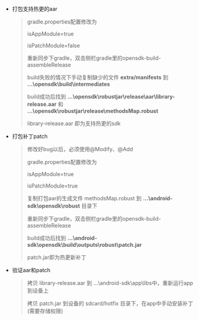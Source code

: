 - 打包支持热更的aar
  > gradle.properties配置修改为
  > 
  > isAppModule=true 
  > 
  > isPatchModule=false
  > 
  > 重新同步下gradle，双击侧栏gradle里的opensdk-build-assembleRelease
  > 
  > build失败的情况下手动复制缺少的文件 **extra/manifests** 到 **...\opensdk\build\intermediates** 
  > 
  > build成功后找到 **...\opensdk\robustjar\release\aar\library-release.aar** 和 **...\opensdk\robustjar\release\methodsMap.robust**
  > 
  > library-release.aar 即为支持热更的sdk

- 打包补丁patch
  > 修改好bug以后，必须使用@Modify、@Add
  > 
  > gradle.properties配置修改为
  > 
  > isAppModule=true 
  > 
  > isPatchModule=true
  > 
  > 复制打包aar的生成文件 methodsMap.robust 到 **...\android-sdk\opensdk\robust** 目录下
  > 
  > 重新同步下gradle，双击侧栏gradle里的opensdk-build-assembleRelease
  > 
  > build成功后找到 **...\android-sdk\opensdk\build\outputs\robust\patch.jar** 
  > 
  > patch.jar即为热更新补丁

- 验证aar和patch
  > 拷贝 library-release.aar 到 ...\android-sdk\app\libs中，重新运行app到设备上
  > 
  > 拷贝 patch.jar 到设备的 sdcard/hotfix 目录下，在app中手动安装补丁(需要存储权限)
